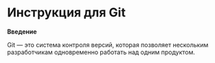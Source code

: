 # Инструкция для Git 
**Введение**

Git — это система контроля версий, которая позволяет нескольким разработчикам одновременно работать над одним продуктом.





































